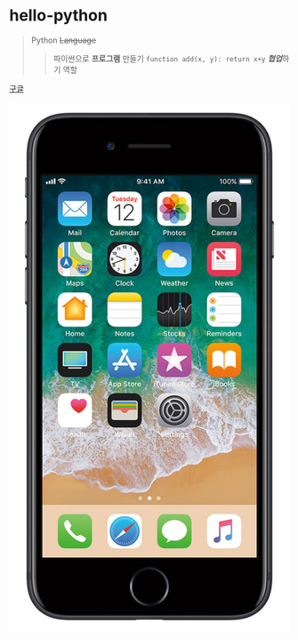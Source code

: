# hello-python

> Python ~~Language~~
>> 파이썬으로 **프로그램** 만들기 `function add(x, y): return x+y`
> ***협업***하기
>> 역할

[구글](https://google.com, "검색 사이트")

![아이폰8 이미지](./IPhone8_img.jpg)
